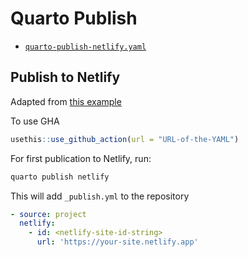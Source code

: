 # Quarto Publish

-   [`quarto-publish-netlify.yaml`](quarto-publish-netlify.yaml)

## Publish to Netlify

Adapted from [this example](https://github.com/quarto-dev/quarto-actions/blob/main/examples/example-01-basics.md)

To use GHA

```r
usethis::use_github_action(url = "URL-of-the-YAML")
```

For first publication to Netlify, run:

```sh
quarto publish netlify
```

This will add `_publish.yml` to the repository

```yaml
- source: project
  netlify:
    - id: <netlify-site-id-string>
      url: 'https://your-site.netlify.app'
```

